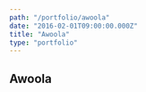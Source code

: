 ```yaml
---
path: "/portfolio/awoola"
date: "2016-02-01T09:00:00.000Z"
title: "Awoola"
type: "portfolio"
---
```


## Awoola